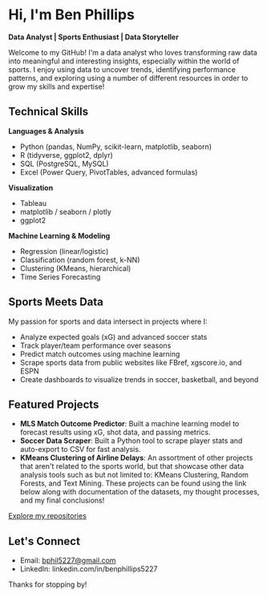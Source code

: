 # Hi, I'm Ben Phillips

**Data Analyst | Sports Enthusiast | Data Storyteller**

Welcome to my GitHub! I'm a data analyst who loves transforming raw data into meaningful and interesting insights, especially within the world of sports. I enjoy using data to uncover trends, identifying performance patterns, and exploring using a number of different resources in order to grow my skills and expertise!

## Technical Skills

**Languages & Analysis**
- Python (pandas, NumPy, scikit-learn, matplotlib, seaborn)
- R (tidyverse, ggplot2, dplyr)
- SQL (PostgreSQL, MySQL)
- Excel (Power Query, PivotTables, advanced formulas)

**Visualization**
- Tableau
- matplotlib / seaborn / plotly
- ggplot2

**Machine Learning & Modeling**
- Regression (linear/logistic)
- Classification (random forest, k-NN)
- Clustering (KMeans, hierarchical)
- Time Series Forecasting

## Sports Meets Data

My passion for sports and data intersect in projects where I:
- Analyze expected goals (xG) and advanced soccer stats
- Track player/team performance over seasons
- Predict match outcomes using machine learning
- Scrape sports data from public websites like FBref, xgscore.io, and ESPN
- Create dashboards to visualize trends in soccer, basketball, and beyond

## Featured Projects

- **MLS Match Outcome Predictor**: Built a machine learning model to forecast results using xG, shot data, and passing metrics.
- **Soccer Data Scraper**: Built a Python tool to scrape player stats and auto-export to CSV for fast analysis.
- **KMeans Clustering of Airline Delays**: An assortment of other projects that aren't related to the sports world, but that showcase other data analysis tools such as but not limited to: KMeans Clustering, Random Forests, and Text Mining. These projects can be found using the link below along with documentation of the datasets, my thought processes, and my final conclusions!

[Explore my repositories](https://github.com/ben-phillips-5227?tab=repositories)

## Let's Connect

- Email: bphil5227@gmail.com  
- LinkedIn: linkedin.com/in/benphillips5227

Thanks for stopping by!
